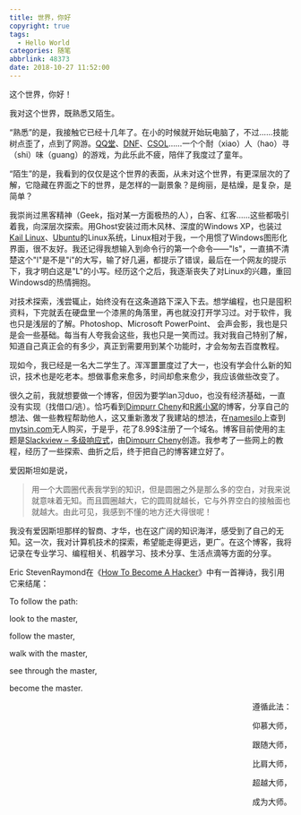 ```yaml
---
title: 世界，你好
copyright: true
tags:
  - Hello World
categories: 随笔
abbrlink: 48373
date: 2018-10-27 11:52:00
---
```

这个世界，你好！

我对这个世界，既熟悉又陌生。

“熟悉”的是，我接触它已经十几年了。在小的时候就开始玩电脑了，不过……技能树点歪了，点到了网游。[QQ堂](http://qqtang.qq.com/)、[DNF](http://dnf.qq.com/)、[CSOL](https://csol.tiancity.com/homepage/v6/)……一个个耐（xiao）人（hao）寻（shi）味（guang）的游戏，为此乐此不疲，陪伴了我度过了童年。

“陌生”的是，我看到的仅仅是这个世界的表面，从未对这个世界，有更深层次的了解，它隐藏在界面之下的世界，是怎样的一副景象？是绚丽，是枯燥，是复杂，是简单？
<!-- more-->
我崇尚过黑客精神（Geek，指对某一方面极热的人），白客、红客……这些都吸引着我，向深层次探索。用Ghost安装过雨木风林、深度的Windows XP，也装过[Kail Linux](https://www.kali.org/)、[Ubuntu](https://www.ubuntu.com/download/desktop)的Linux系统，Linux相对于我，一个用惯了Windows图形化界面，很不友好。我还记得我想输入到命令行的第一个命令——"ls"，一直搞不清楚这个"l"是不是"i"的大写，输了好几遍，都提示了错误，最后在一个网友的提示下，我才明白这是"L"的小写。经历这个之后，我逐渐丧失了对Linux的兴趣，重回Windowsd的热情拥抱。

对技术探索，浅尝辄止，始终没有在这条道路下深入下去。想学编程，也只是囤积资料，下完就丢在硬盘里一个漆黑的角落里，再也就没打开学习过。对于软件，我也只是浅层的了解。Photoshop、Microsoft PowerPoint、 会声会影，我也是只是会一些基础。每当有人夸我会这些，我也只是一笑而过。我对我自己特别了解，知道自己真正会的有多少，真正到需要用到某个功能时，才会匆匆去百度教程。

现如今，我已经是一名大二学生了。浑浑噩噩度过了大一，也没有学会什么新的知识，技术也是吃老本。想做事愈来愈多，时间却愈来愈少，我应该做些改变了。

很久之前，我就想要做一个博客，但因为要学lan习duo，也没有经济基础，一直没有实现（找借口/逃）。恰巧看到[Dimpurr Cheny](http://im.dimpurr.com/)和[R酱小窝](https://blog.rhilip.info/)的博客，分享自己的想法、做一些教程帮助他人，这又重新激发了我建站的想法，在[namesilo](http://www.namesilo.com)上查到 [mytsin.com](http://catb.org/~esr/faqs/hacker-howto.html)无人购买，于是乎，花了8.99$注册了一个域名。博客目前使用的主题是[Slackview – 多级响应式](http://blog.dimpurr.com/slackview/)，由[Dimpurr Cheny](http://im.dimpurr.com/)创造。我参考了一些网上的教程，经历了一些探索、曲折之后，终于把自己的博客建立好了。

爱因斯坦如是说，

>用一个大圆圈代表我学到的知识，但是圆圈之外是那么多的空白，对我来说就意味着无知。而且圆圈越大，它的圆周就越长，它与外界空白的接触面也就越大。由此可见，我感到不懂的地方还大得很呢！

我没有爱因斯坦那样的智商、才华，也在这广阔的知识海洋，感受到了自己的无知。这一次，我对计算机技术的探索，希望能走得更远，更广。在这个博客，我将记录在专业学习、编程相关、机器学习、技术分享、生活点滴等方面的分享。

Eric StevenRaymond在《[How To Become A Hacker](http://catb.org/~esr/faqs/hacker-howto.html)》中有一首禅诗，我引用它来结尾：
<div align=left>
To follow the path:

look to the master,

follow the master,

walk with the master,

see through the master,

become the master.
</div>

<div align=right>

遵循此法：

仰慕大师，

跟随大师，

比肩大师，

超越大师，

成为大师。

</div>